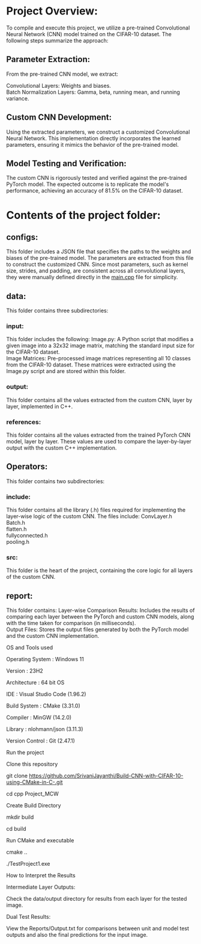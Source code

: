 # Project Overview:


To compile and execute this project, we utilize a pre-trained Convolutional Neural Network (CNN) model trained on the CIFAR-10 dataset. The following steps summarize the approach:

## Parameter Extraction:
From the pre-trained CNN model, we extract:

Convolutional Layers: Weights and biases. <br>
Batch Normalization Layers: Gamma, beta, running mean, and running variance.
## Custom CNN Development:
Using the extracted parameters, we construct a customized Convolutional Neural Network. This implementation directly incorporates the learned parameters, ensuring it mimics the behavior of the pre-trained model.

## Model Testing and Verification:
The custom CNN is rigorously tested and verified against the pre-trained PyTorch model. The expected outcome is to replicate the model's performance, achieving an accuracy of 81.5% on the CIFAR-10 dataset.


# Contents of the project folder:

## configs: 
This folder includes a JSON file that specifies the paths to the weights and biases of the pre-trained model. The parameters are extracted from this file to construct the customized CNN. Since most parameters, such as kernel size, strides, and padding, are consistent across all convolutional layers, they were manually defined directly in the [main.cpp](https://github.com/SrivaniJayanthi/Build-CNN-with-CIFAR-10-using-CMake-in-C-/blob/master/src/main.cpp) file for simplicity.
## data:
This folder contains three subdirectories:
### input:
This folder includes the following:
Image.py: A Python script that modifies a given image into a 32x32 image matrix, matching the standard input size for the CIFAR-10 dataset. <br>
Image Matrices: Pre-processed image matrices representing all 10 classes from the CIFAR-10 dataset. These matrices were extracted using the Image.py script and are stored within this folder.
### output:
This folder contains all the values extracted from the custom CNN, layer by layer, implemented in C++.
### references:
This folder contains all the values extracted from the trained PyTorch CNN model, layer by layer. These values are used to compare the layer-by-layer output with the custom C++ implementation.

## Operators:
This folder contains two subdirectories:
### include:
This folder contains all the library (.h) files required for implementing the layer-wise logic of the custom CNN. The files include:
ConvLayer.h <br>
Batch.h <br>
flatten.h <br>
fullyconnected.h <br>
pooling.h 

### src:
This folder is the heart of the project, containing the core logic for all layers of the custom CNN.

## report:
This folder contains:
Layer-wise Comparison Results: Includes the results of comparing each layer between the PyTorch and custom CNN models, along with the time taken for comparison (in milliseconds). <br>
Output Files: Stores the output files generated by both the PyTorch model and the custom CNN implementation.





OS and Tools used


Operating System : Windows 11


Version : 23H2


Architecture : 64 bit OS



IDE : Visual Studio Code (1.96.2)


Build System : CMake (3.31.0)


Compiler : MinGW (14.2.0)


Library : nlohmann/json (3.11.3)


Version Control : Git (2.47.1)



Run the project


Clone this repository


git clone https://github.com/SrivaniJayanthi/Build-CNN-with-CIFAR-10-using-CMake-in-C-.git

cd cpp Project_MCW


Create Build Directory

mkdir build


cd build


Run CMake and executable

cmake ..

./TestProject1.exe



How to Interpret the Results


Intermediate Layer Outputs:


Check the data/output directory for results from each layer for the tested image.


Dual Test Results:


View the Reports/Output.txt for comparisons between unit and model test outputs and also the final predictions for the input image.
